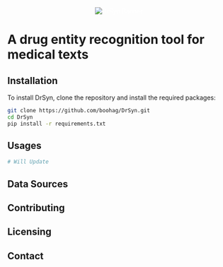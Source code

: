 <div style="position: relative; text-align: center; color: white;">
  <img src="https://github.com/boohag/DrSyn/blob/master/DR_PGBANNER.png" alt="DrSyn Banner">
</div>

# A drug entity recognition tool for medical texts

## Installation
To install DrSyn, clone the repository and install the required packages:
```bash
git clone https://github.com/boohag/DrSyn.git
cd DrSyn
pip install -r requirements.txt

```
## Usages
```python
# Will Update
```
## Data Sources

## Contributing

## Licensing

## Contact
